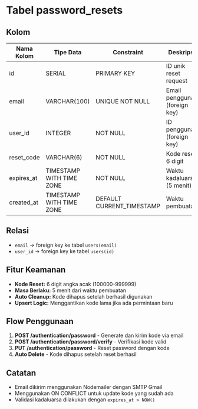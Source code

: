 # Tabel password_resets

## Kolom

| Nama Kolom | Tipe Data | Constraint | Deskripsi |
|------------|-----------|------------|-----------|
| id | SERIAL | PRIMARY KEY | ID unik reset request |
| email | VARCHAR(100) | UNIQUE NOT NULL | Email pengguna (foreign key) |
| user_id | INTEGER | NOT NULL | ID pengguna (foreign key) |
| reset_code | VARCHAR(6) | NOT NULL | Kode reset 6 digit |
| expires_at | TIMESTAMP WITH TIME ZONE | NOT NULL | Waktu kadaluarsa (5 menit) |
| created_at | TIMESTAMP WITH TIME ZONE | DEFAULT CURRENT_TIMESTAMP | Waktu pembuatan |

## Relasi

- `email` → foreign key ke tabel `users(email)`
- `user_id` → foreign key ke tabel `users(id)`

## Fitur Keamanan

- **Kode Reset:** 6 digit angka acak (100000-999999)
- **Masa Berlaku:** 5 menit dari waktu pembuatan
- **Auto Cleanup:** Kode dihapus setelah berhasil digunakan
- **Upsert Logic:** Menggantikan kode lama jika ada permintaan baru

## Flow Penggunaan

1. **POST /authentication/password** - Generate dan kirim kode via email
2. **POST /authentication/password/verify** - Verifikasi kode valid
3. **PUT /authentication/password** - Reset password dengan kode
4. **Auto Delete** - Kode dihapus setelah reset berhasil

## Catatan

- Email dikirim menggunakan Nodemailer dengan SMTP Gmail
- Menggunakan ON CONFLICT untuk update kode yang sudah ada
- Validasi kadaluarsa dilakukan dengan `expires_at > NOW()`
